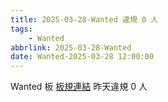 ```yaml
---
title: 2025-03-28-Wanted 違規 0 人
tags:
    - Wanted
abbrlink: 2025-03-28-Wanted
date: Wanted-2025-03-28 12:00:00
---
```

Wanted 板 [板規連結](https://www.ptt.cc/bbs/Wanted/M.1608829773.A.D3B.html)
昨天違規 0 人
